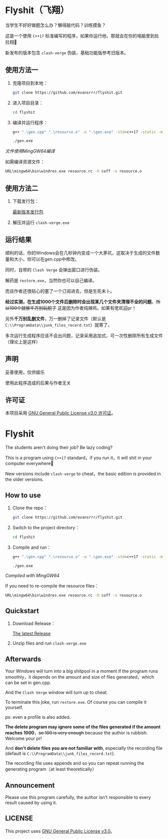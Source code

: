 # Flyshit（飞翔）

当学生不好好做题怎么办？懒得敲代码？训练摸鱼？

这是一个使用 `C++17` 标准编写的程序，如果你运行他，那就会在你的电脑里到处拉翔💩

新发布的版本包含 `clash-verge` 伪装，基础功能版参考旧版本。

## 使用方法一

1. 克隆项目到本地：
    ```bash
    git clone https://github.com/evansrrr/flyshit.git
    ```
2. 进入项目目录：
    ```bash
    cd flyshit
    ```
3. 编译并运行程序：
    ```bash
    g++ ".\gen.cpp" ".\resource.o" -o ".\gen.exe" -std=c++17 -static -mwindows -I"URL\mingw64\include" -I"URL\mingw64\x86_64-w64-mingw32\include" -I"URL\mingw64\lib\gcc\x86_64-w64-mingw32\14.2.0\include" -I"URL\mingw64\lib\gcc\x86_64-w64-mingw32\14.2.0\include\c++" -L"URL\mingw64\lib" -L"URL\mingw64\x86_64-w64-mingw32\lib"

    ./gen.exe
    ```

*文件使用MingGW64编译*

如需编译资源文件：

```bash
URL\mingw64\bin\windres.exe resource.rc -O coff -o resource.o
```

## 使用方法二

1. 下载发行包：

    [最新版本发行包](https://github.com/evansrrr/flyshit/releases/latest)

2. 解压并运行 `clash-verge.exe`

## 运行结果

顺利的话，你的Windows会在几秒钟内变成一个大茅坑，这取决于生成的文件数量和大小，你可以在gen.cpp中修改。

同时，自带的 `Clash Verge` 会弹出窗口进行伪装。

解药是 `restore.exe`，当然你也可以自己编译。

而且作者还很贴心的塞了一个订阅进去，但是生死未卜。

**经过实测，在生成1000个文件后删除时会出现某几个文件夹清理不全的问题**，~~所以100个就够千万别玩脱了~~ 这是因为作者纯辣鸡，如果有佬欢迎pr！

另外**千万别乱删文件**，万一删掉了记录文件（默认是 `C:\\ProgramData\\junk_files_record.txt`）就寄了。

多次运行生成程序应该不会出问题，记录采用追加式，可一次性删除所有生成文件（理论上是这样）

## 声明

妥善使用，仅供娱乐

使用此程序造成的后果与作者无关

## 许可证

本项目采用 [GNU General Public License v3.0 许可证](LICENSE)。


# Flyshit

The students aren't doing their job? Be lazy coding?

This is a program using `C++17` standard，if you run it，it will shit in your computer everywhere💩

New versions include `clash-verge` to cheat，the basic edition is provided in the older versions.

## How to use

1. Clone the repo：
    ```bash
    git clone https://github.com/evansrrr/flyshit.git
    ```
2. Switch to the project directory：
    ```bash
    cd flyshit
    ```
3. Compile and run：
    ```bash
    g++ ".\gen.cpp" ".\resource.o" -o ".\gen.exe" -std=c++17 -static -mwindows -I"URL\mingw64\include" -I"URL\mingw64\x86_64-w64-mingw32\include" -I"URL\mingw64\lib\gcc\x86_64-w64-mingw32\14.2.0\include" -I"URL\mingw64\lib\gcc\x86_64-w64-mingw32\14.2.0\include\c++" -L"URL\mingw64\lib" -L"URL\mingw64\x86_64-w64-mingw32\lib"

    ./gen.exe
    ```

*Compiled with MingGW64*

If you need to re-compile the resource files：

```bash
URL\mingw64\bin\windres.exe resource.rc -O coff -o resource.o
```

## Quickstart

1. Download Release：

    [The latest Release](https://github.com/evansrrr/flyshit/releases/latest)

2. Unzip files and run `clash-verge.exe`

## Afterwards

Your Windows will turn into a big shitpool in a moment if the program runs smoothly，it depends on the amount and size of files generated，which can be set in gen.cpp.

And the `Clash Verge` window will turn up to cheat.

To terminate this joke, run `restore.exe`. Of course you can compile it yourself.

ps: even a profile is also added.

**The delete program may ignore some of the files generated if the amount reaches 1000**，~~so 100 is very enough~~ because the author is rubbish. Welcome your pr!

And **don't delete files you are not familiar with**, especially the recording file (default is `C:\\ProgramData\\junk_files_record.txt`).

The recording file uses appends and so you can repeat running the generating program（at least theoretically）

## Announcement

Please use this program carefully, the author isn't responsible to every result caused by using it.

## LICENSE

This project uses [GNU General Public License v3.0](LICENSE)。